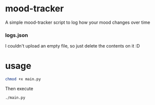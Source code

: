 # mood-tracker
A simple mood-tracker script to log how your mood changes over time
### logs.json
I couldn't upload an empty file, so just delete the contents on it :D
# usage
```sh
chmod +x main.py
```
Then execute <br/>
```sh
./main.py
```
